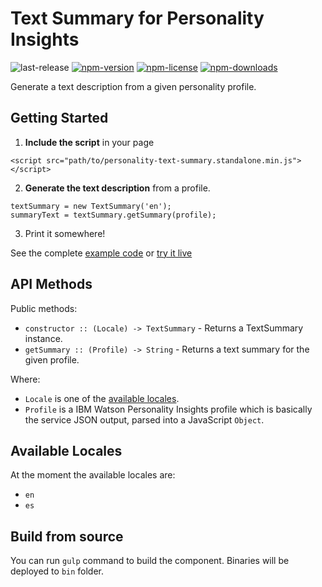 # Text Summary for Personality Insights

![last-release](https://img.shields.io/github/tag/personality-insights/text-summary.svg)
[![npm-version](https://img.shields.io/npm/v/personality-text-summary.svg)](https://www.npmjs.com/package/personality-text-summary)
[![npm-license](https://img.shields.io/npm/l/personality-text-summary.svg)](https://www.npmjs.com/package/personality-text-summary)
[![npm-downloads](https://img.shields.io/npm/dm/personality-text-summary.svg)](https://www.npmjs.com/package/personality-text-summary)

Generate a text description from a given personality profile.

## Getting Started

1. **Include the script** in your page
```
<script src="path/to/personality-text-summary.standalone.min.js"></script>
```
2. **Generate the text description** from a profile.
```
textSummary = new TextSummary('en');
summaryText = textSummary.getSummary(profile);
```
3. Print it somewhere!

See the complete [example code][example_code] or [try it live][live_example]


## API Methods

Public methods:
* `constructor :: (Locale) -> TextSummary` - Returns a TextSummary instance.
* `getSummary :: (Profile) -> String` - Returns a text summary for the given profile.

Where:
* `Locale` is one of the [available locales](#available-locales).
* `Profile` is a IBM Watson Personality Insights profile which is basically the service JSON output, parsed into a JavaScript `Object`.


## Available Locales

At the moment the available locales are:
  - `en`
  - `es`


## Build from source

You can run `gulp` command to build the component. Binaries will be deployed to `bin` folder.

[example_code]: https://github.com/ibm-silvergate/personality-text-summary/blob/master/examples/example.html
[live_example]: https://rawgit.com/ibm-silvergate/personality-text-summary/master/examples/example.html
